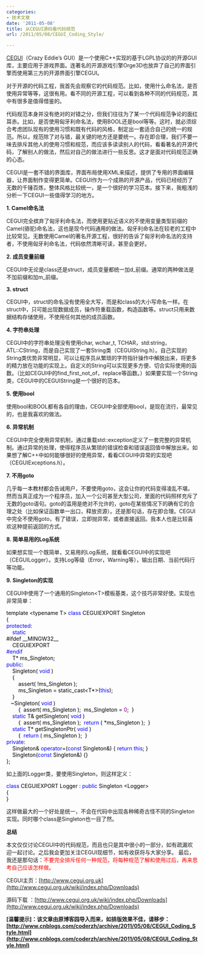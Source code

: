 ```yaml
---
categories:
- 技术文章
date: '2011-05-08'
title: 从CEGUI源码看代码规范
url: /2011/05/08/CEGUI_Coding_Style/

---
```


  
[CEGUI](http://www.cegui.org.uk/)（Crazy Eddie&#8217;s GUI）是一个使用C++实现的基于LGPL协议的的开源GUI库，主要应用于游戏界面。连著名的开源游戏引擎Orge3D也放弃了自己的界面引擎而使用第三方的开源界面引擎CEGUI。

对于开源的代码工程，我首先会观察它的代码规范。比如，使用什么命名法，是否使用异常等等，这很有用。看不同的开源工程，可以看到各种不同的代码规范，其中有很多是值得借鉴的。

代码规范本身并没有绝对的对错之分，但我们往往为了某一个代码规范争论的面红耳赤。比如，是否使用匈牙利命名法，使用BOOL还是bool等等。这时，就必须综合考虑团队现有的使用习惯和既有代码的风格，制定出一套适合自己的统一的规范。所以，规范除了对与错，最关键的地方还是要统一。存在即合理，我们不要一味去排斥其他人的使用习惯和规范，而应该多读读别人的代码，看看著名的开源代码，了解别人的做法，然后对自己的做法进行一些反思。这才是面对代码规范正确的心态。

CEGUI是一套不错的界面库，界面布局使用XML来描述，提供了专用的界面编辑器，让界面制作变得更简单。CEGUI作为一个成熟的开源产品，代码已经经历了无数的千锤百炼，整体风格比较统一，是一个很好的学习范本。接下来，我粗浅的分析一下CEGUI一些值得学习的地方。

**1. Camel命名法**

CEGUI完全摈弃了匈牙利命名法，而使用更贴近语义的不使用变量类型前缀的Camel(骆驼)命名法，这也是现今代码通用的做法。匈牙利命名法在较老的工程中比较常见。无数使用Camel的著名开源工程，很好的告诉了匈牙利命名法的支持者，不使用匈牙利命名法，代码依然清晰可读，甚至会更好。

**2. 成员变量前缀**

CEGUI中无论是class还是struct，成员变量都统一加d_前缀。通常的两种做法是不加前缀和加m_前缀。

**3. struct**

CEGUI中，struct的命名没有使用全大写，而是和class的大小写命名一样。在struct中，只可能出现数据成员，操作符重载函数，构造函数等。struct只用来数据结构存储使用，不使用任何其他的成员函数。

**4. 字符串处理**

CEGUI中的字符串处理没有使用char, wchar_t, TCHAR，std:string，ATL::CString，而是自己实现了一套String类（CEGUIString.h）。自己实现的String类优势非常明显，可以让程序员从繁琐的字符指针操作中解脱出来，将更多的精力放在功能的实现上。自定义的String可以实现更多方便、切合实际使用的函数。（比如CEGUI中的find_first_not_of，replace等函数。）如果要实现一个String类，CEGUI中的CEGUIString是一个很好的范本。

**5. 使用bool**

使用bool和BOOL都有各自的理由，CEGUI中全部使用bool，是现在流行，最常见的，也是我喜欢的做法。

**6. 异常机制**

CEGUI中完全使用异常机制，通过重载std::exception定义了一套完整的异常机制。通过异常的处理，使得程序员从繁琐的错误检查和错误返回值中解放出来。如果想了解C++中如何能够很好的使用异常，看看CEGUI中异常的实现吧（CEGUIExceptions.h）。

**7. 不用goto**

几乎每一本教材都会告诫用户，不要使用goto，这会让你的代码变得凌乱不堪。然而当真正成为一个程序员，加入一个公司甚至大型公司，里面的代码照样充斥了无数的goto语句。goto的滥用是绝对不允许的，goto在某些情况下的确有它的合理之处（比如保证函数单一出口，释放资源）。还是那句话，存在即合理。CEGUI中完全不使用goto，有了错误，立即抛异常，或者直接返回。我本人也是比较喜欢这种提前返回的方式。

**8. 简单易用的Log系统**

如果想实现一个既简单，又易用的Log系统，就看看CEGUI中的实现吧（CEGUILogger）。支持Log等级（Error，Warning等），输出日期、当前代码行等功能。

**9. Singleton的实现**

CEGUI中使用了一个通用的Singleton&lt;T&gt;模板基类，这个技巧非常好使。实现也非常简单：

<div class="cnblogs_code">
<div><span style="color: #000000;">template&nbsp;</span><span style="color: #000000;">&lt;</span><span style="color: #000000;">typename&nbsp;T</span><span style="color: #000000;">&gt;</span><span style="color: #000000;">&nbsp;</span><span style="color: #0000FF;">class</span><span style="color: #000000;">&nbsp;CEGUIEXPORT&nbsp;Singleton
<br />
{
<br />
</span><span style="color: #0000FF;">protected</span><span style="color: #000000;">:
<br />
&nbsp;&nbsp;&nbsp;&nbsp;</span><span style="color: #0000FF;">static</span><span style="color: #000000;">
<br />
#ifdef&nbsp;__MINGW32__
<br />
&nbsp;&nbsp;&nbsp;&nbsp;CEGUIEXPORT
<br />
</span><span style="color: #0000FF;">#endif</span><span style="color: #000000;">
<br />
&nbsp;&nbsp;&nbsp;&nbsp;T</span><span style="color: #000000;">*</span><span style="color: #000000;">&nbsp;ms_Singleton;
<br />
</span><span style="color: #0000FF;">public</span><span style="color: #000000;">:
<br />
&nbsp;&nbsp;&nbsp;&nbsp;Singleton(&nbsp;</span><span style="color: #0000FF;">void</span><span style="color: #000000;">&nbsp;)
<br />
&nbsp;&nbsp;&nbsp;&nbsp;{
<br />
&nbsp;&nbsp;&nbsp;&nbsp;&nbsp;&nbsp;&nbsp;&nbsp;assert(&nbsp;</span><span style="color: #000000;">!</span><span style="color: #000000;">ms_Singleton&nbsp;);
<br />
&nbsp;&nbsp;&nbsp;&nbsp;&nbsp;&nbsp;&nbsp;&nbsp;ms_Singleton&nbsp;</span><span style="color: #000000;">=</span><span style="color: #000000;">&nbsp;static_cast</span><span style="color: #000000;">&lt;</span><span style="color: #000000;">T</span><span style="color: #000000;">*&gt;</span><span style="color: #000000;">(</span><span style="color: #0000FF;">this</span><span style="color: #000000;">);
<br />
&nbsp;&nbsp;&nbsp;&nbsp;}
<br />
&nbsp;&nbsp;&nbsp;</span><span style="color: #000000;">~</span><span style="color: #000000;">Singleton(&nbsp;</span><span style="color: #0000FF;">void</span><span style="color: #000000;">&nbsp;)
<br />
&nbsp;&nbsp;&nbsp;&nbsp;&nbsp;&nbsp;&nbsp;&nbsp;{&nbsp;&nbsp;assert(&nbsp;ms_Singleton&nbsp;);&nbsp;&nbsp;ms_Singleton&nbsp;</span><span style="color: #000000;">=</span><span style="color: #000000;">&nbsp;</span><span style="color: #800080;">0</span><span style="color: #000000;">;&nbsp;&nbsp;}
<br />
&nbsp;&nbsp;&nbsp;&nbsp;</span><span style="color: #0000FF;">static</span><span style="color: #000000;">&nbsp;T</span><span style="color: #000000;">&amp;</span><span style="color: #000000;">&nbsp;getSingleton(&nbsp;</span><span style="color: #0000FF;">void</span><span style="color: #000000;">&nbsp;)
<br />
&nbsp;&nbsp;&nbsp;&nbsp;&nbsp;&nbsp;&nbsp;&nbsp;{&nbsp;&nbsp;assert(&nbsp;ms_Singleton&nbsp;);&nbsp;&nbsp;</span><span style="color: #0000FF;">return</span><span style="color: #000000;">&nbsp;(&nbsp;</span><span style="color: #000000;">*</span><span style="color: #000000;">ms_Singleton&nbsp;);&nbsp;&nbsp;}
<br />
&nbsp;&nbsp;&nbsp;&nbsp;</span><span style="color: #0000FF;">static</span><span style="color: #000000;">&nbsp;T</span><span style="color: #000000;">*</span><span style="color: #000000;">&nbsp;getSingletonPtr(&nbsp;</span><span style="color: #0000FF;">void</span><span style="color: #000000;">&nbsp;)
<br />
&nbsp;&nbsp;&nbsp;&nbsp;&nbsp;&nbsp;&nbsp;&nbsp;{&nbsp;&nbsp;</span><span style="color: #0000FF;">return</span><span style="color: #000000;">&nbsp;(&nbsp;ms_Singleton&nbsp;);&nbsp;&nbsp;}
<br />
</span><span style="color: #0000FF;">private</span><span style="color: #000000;">:
<br />
&nbsp;&nbsp;&nbsp;&nbsp;Singleton</span><span style="color: #000000;">&amp;</span><span style="color: #000000;">&nbsp;</span><span style="color: #0000FF;">operator</span><span style="color: #000000;">=</span><span style="color: #000000;">(</span><span style="color: #0000FF;">const</span><span style="color: #000000;">&nbsp;Singleton</span><span style="color: #000000;">&amp;</span><span style="color: #000000;">)&nbsp;{&nbsp;</span><span style="color: #0000FF;">return</span><span style="color: #000000;">&nbsp;</span><span style="color: #0000FF;">this</span><span style="color: #000000;">;&nbsp;}
<br />
&nbsp;&nbsp;&nbsp;&nbsp;Singleton(</span><span style="color: #0000FF;">const</span><span style="color: #000000;">&nbsp;Singleton</span><span style="color: #000000;">&amp;</span><span style="color: #000000;">)&nbsp;{}
<br />
};</span></div>
</div>

如上面的Logger类，要使用Singleton，则这样定义：

<div class="cnblogs_code">
<div><span style="color: #0000FF;">class</span><span style="color: #000000;">&nbsp;CEGUIEXPORT&nbsp;Logger&nbsp;:&nbsp;</span><span style="color: #0000FF;">public</span><span style="color: #000000;">&nbsp;Singleton&nbsp;</span><span style="color: #000000;">&lt;</span><span style="color: #000000;">Logger</span><span style="color: #000000;">&gt;</span><span style="color: #000000;">
<br />
{
<br />
}</span></div>
</div>

这样做最大的一个好处是统一，不会在代码中出现各种稀奇古怪不同的Singleton实现。同时哪个class是Singleton也一目了然。

**总结 &nbsp;&nbsp;**

本文仅仅讨论CEGUI中的代码规范，而且也只是其中很小的一部分，如有疏漏欢迎一起讨论。之后我会更加关注CEGUI现细节，如有收获将与大家分享。
最后，我还是那句话：<span style="color: red; ">不要完全排斥任何一种规范，将每种规范了解和使用过后，再来思考自己应该怎样做。</span>

<span style="color: red; ">
</span>

CEGUI主页：[http://www.cegui.org.uk](http://www.cegui.org.uk/wiki/index.php/Downloads)

源码下载 ：[http://www.cegui.org.uk/wiki/index.php/Downloads](http://www.cegui.org.uk/wiki/index.php/Downloads)

**[温馨提示]：该文章由原博客园导入而来，如排版效果不佳，请移步：[http://www.cnblogs.com/coderzh/archive/2011/05/08/CEGUI_Coding_Style.html](http://www.cnblogs.com/coderzh/archive/2011/05/08/CEGUI_Coding_Style.html)**
